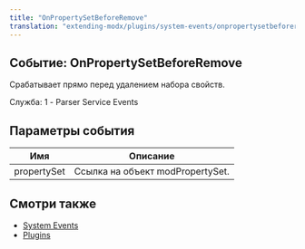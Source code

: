 ```yaml
---
title: "OnPropertySetBeforeRemove"
translation: "extending-modx/plugins/system-events/onpropertysetbeforeremove"
---
```


## Событие: OnPropertySetBeforeRemove

Срабатывает прямо перед удалением набора свойств.

Служба: 1 - Parser Service Events

## Параметры события

| Имя         | Описание                         |
| ----------- | -------------------------------- |
| propertySet | Ссылка на объект modPropertySet. |

## Смотри также

- [System Events](extending-modx/plugins/system-events "System Events")
- [Plugins](extending-modx/plugins "Plugins")
